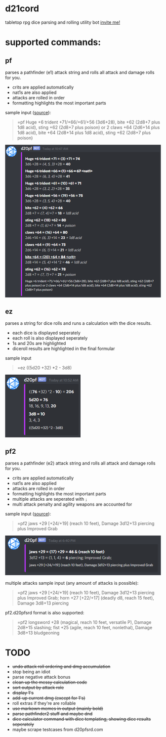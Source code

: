 # d21cord
tabletop rpg dice parsing and rolling utility bot
[invite me!](https://discord.com/api/oauth2/authorize?client_id=747425300211826748&permissions=2048&scope=bot)

# supported commands:

## pf
parses a pathfinder (e1) attack string and rolls all attack and damage rolls for you.
- crits are applied automatically
- nat1s are also applied
- attacks are rolled in order
- formatting highlights the most important parts

sample input ([source](https://www.d20pfsrd.com/bestiary/monster-listings/outsiders/devil/devils-unique/devil-lucifer-prince-of-darkness-tohc)):
> =pf Huge +6 trident +71/+66/+61/+56 (3d6+28), bite +62 (2d8+7 plus 1d8 acid), sting +62 (2d8+7 plus poison) or 2 claws +64 (2d6+14 plus 1d8 acid), bite +64 (2d8+14 plus 1d8 acid), sting +62 (2d8+7 plus poison)

![pf command output](scrots/pf.png)

## ez
parses a string for dice rolls and runs a calculation with the dice results.
- each dice is displayed seperately
- each roll is also displayed seperately
- 1s and 20s are highlighted
- diceroll results are highlighted in the final formular

sample input
> =ez ((5d20 +32) *2 - 3d8)

![ez command output](scrots/ez.png)

## pf2
parses a pathfinder (e2) attack string and rolls all attack and damage rolls for you.
- crits are applied automatically
- nat1s are also applied
- attacks are rolled in order
- formatting highlights the most important parts
- multiple attacks are seperated with `;`
- multi attack penalty and agility weapons are accounted for

sample input ([source](https://2e.aonprd.com/Monsters.aspx?ID=526)):
> =pf2 jaws +29 [+24/+19] (reach 10 feet), Damage 3d12+13 piercing plus Improved Grab

![pf2 command output](scrots/pf2.png)

multiple attacks sample input (any amount of attacks is possible):
> =pf2 jaws +29 [+24/+19] (reach 10 feet), Damage 3d12+13 piercing plus Improved Grab; horn +27 [+22/+17] (deadly d8, reach 15 feet), Damage 3d8+13 piercing

pf2.d20pfsrd format is also supported:
> =pf2 longsword +28 (magical, reach 10 feet, versatile P), Damage 2d8+15 slashing; fist +25 (agile, reach 10 feet, nonlethal), Damage 3d8+13 bludgeoning

# TODO
- ~~undo attack roll ordering and dmg accumulation~~
- stop being an idiot
- parse negative attack bonus
- ~~clean up the messy calculation code~~
- ~~sort output by attack role~~
- ~~display 1's~~
- ~~add-up current dmg (except for 1's)~~
- roll extras if they're are rollable
- ~~use markown memes in output (mainly bold)~~
- ~~parse pathfinder2 stuff and maybe dnd~~
- ~~dice calculator command with dice templating, showing dice results seperately~~
- maybe scrape testcases from d20pfsrd.com
